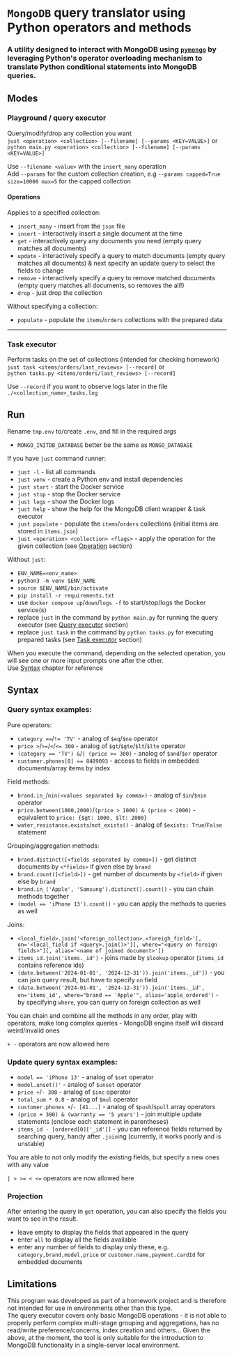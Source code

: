 # `MongoDB` query translator using Python operators and methods
### A utility designed to interact with MongoDB using [`pymongo`](https://pypi.org/project/pymongo/) by leveraging Python's operator overloading mechanism to translate Python conditional statements into MongoDB queries.

## Modes

### **Playground / query executor**
Query/modify/drop any collection you want  
`just <operation> <collection> [--filename] [--params <KEY=VALUE>]` or  
`python main.py <operation> <collection> [--filename] [--params <KEY=VALUE>]`

Use `--filename <value>` with the `insert_many` operation  
Add `--params` for the custom collection creation, e.g `--params capped=True size=10000 max=5` for the capped collection

#### Operations
Applies to a specified collection:
- `insert_many` - insert from the `json` file
- `insert` - interactively insert a single document at the time
- `get` - interactively query any documents you need (empty query matches all documents)
- `update` - interactively specify a query to match documents (empty query matches all documents) & next specify an update query to select the fields to change
- `remove` - interactively specify a query to remove matched documents (empty query matches all documents, so removes the all!)
- `drop` - just drop the collection

Without specifying a collection:
- `populate` - populate the `items`/`orders` collections with the prepared data

___
### **Task executor**
Perform tasks on the set of collections (intended for checking homework)  
`just task <items/orders/last_reviews> [--record]` or  
`python tasks.py <items/orders/last_reviews> [--record]`

Use `--record` if you want to observe logs later in the file `./<collection_name>_tasks.log`


## Run
Rename `tmp.env` to/create `.env`, and fill in the required args
- `MONGO_INITDB_DATABASE` better be the same as `MONGO_DATABASE`

If you have `just` command runner:  
- `just -l` - list all commands
- `just venv` - create a Python env and install dependencies
- `just start` - start the Docker service
- `just stop` - stop the Docker service
- `just logs` - show the Docker logs
- `just help` - show the help for the MongoDB client wrapper & task executor
- `just populate` - populate the `items`/`orders` collections (initial items are stored in `items.json`)
- `just <operation> <collection> <flags>` - apply the operation for the given collection (see [Operation](#operations) section)

Without `just`:
- `ENV_NAME=<env_name>`
- `python3 -m venv $ENV_NAME`
- `source $ENV_NAME/bin/activate`
- `pip install -r requirements.txt`
- use `docker compose up`/`down`/`logs -f` to start/stop/logs the Docker service(s)
- replace `just` in the command by `python main.py` for running the query executor (see [Query executor](#playground--query-executor) section)
- replace `just task` in the command by `python tasks.py` for executing prepared tasks (see [Task executor](#task-executor) section)

When you execute the command, depending on the selected operation, you will see one or more input prompts one after the other.  
Use [Syntax](#syntax) chapter for reference


## Syntax

### Query syntax examples:
Pure operators:
- `category ==`/`!= 'TV'` - analog of `$eq`/`$ne` operator
- `price >`/`>=`/`<`/`<= 300` - analog of `$gt`/`$gte`/`$lt`/`$lte` operator
- `(category == 'TV') &`/`| (price >= 300)` - analog of `$and`/`$or` operator
- `customer.phones[0] == 8489093` - access to fields in embedded documents/array items by index

Field methods:
- `brand.in_`/`nin(<values separated by comma>)` - analog of `$in`/`$nin` operator
- `price.between(1000,2000)`/`(price > 1000) & (price < 2000)` - equivalent to `price: {$gt: 1000, $lt: 2000}`
- `water_resistance.exists`/`not_exists()` - analog of `$exists: True`/`False` statement

Grouping/aggregation methods:
- `brand.distinct([<fields separated by comma>])` - get distinct documents by `<*fields>` if given else by `brand`
- `brand.count([<field>])` - get number of documents by `<field>` if given else by `brand`
- `brand.in_('Apple', 'Samsung').distinct().count()` - you can chain methods together
- `(model == 'iPhone 13').count()` - you can apply the methods to queries as well

Joins:
- `<local_field>.join('<foreign_collection>.<foreigh_field>'[, on='<local_field if <query>.join()>'][, where="<query on foreign fields>"][, alias='<name of joined document>'])`
- `items_id.join('items._id')` - joins made by `$lookup` operator (`items_id` contains reference ids)
- `(date.between('2024-01-01', '2024-12-31')).join('items._id'])` - you can join query result, but have to specify `on` field
- `(date.between('2024-01-01', '2024-12-31')).join('items._id', on='items_id', where="brand == 'Apple'", alias='apple_ordered')` - by specifying `where`, you can query on foreign collection as well

You can chain and combine all the methods in any order, play with operators, make long complex queries - MongoDB engine itself will discard weird/invalid ones

`+ -` operators are now allowed here

### Update query syntax examples:
- `model == 'iPhone 13'` - analog of `$set` operator
- `model.unset()'` - analog of `$unset` operator
- `price +`/`- 300` - analog of `$inc` operator
- `total_sum * 0.8` - analog of `$mul` operator
- `customer.phones +`/`- [41...]` - analog of `$push`/`$pull` array operators
- `(price + 300) & (warranty == '5 years')` - join multiple update statements (enclose each statement in parentheses)
- `items_id - [ordered[0]['_id']]` - you can reference fields returned by searching query, handy after `.join`ing (currently, it works poorly and is unstable)

You are able to not only modify the existing fields, but specify a new ones with any value

`| > >= < <=` operators are now allowed here

### Projection
After entering the query in `get` operation, you can also specify the fields you want to see in the result.  
- leave empty to display the fields that appeared in the query
- enter `all` to display all the fields available
- enter any number of fields to display only these, e.g. `category,brand,model,price` or `customer.name,payment.cardId` for embedded documents


## Limitations
This program was developed as part of a homework project and is therefore not intended for use in environments other than this type.  
The query executor covers only basic MongoDB operations - it is not able to properly perform complex multi-stage grouping and aggregations, has no read/write preference/concerns, index creation and others...
Given the above, at the moment, the tool is only suitable for the introduction to MongoDB functionality in a single-server local environment.
